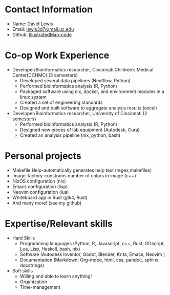 # Contact Information

- Name: David Lewis
- Email: lewis3d7@mail.uc.edu
- Github: [IllustratedMan-code](https://github.com/IllustratedMan-code)

# Co-op Work Experience

- Developer/Bioinformatics researcher, Cincinnati Children&rsquo;s Medical
  Center(CCHMC) (3 semesters)
  - Developed several data pipelines (Nextflow, Python)
  - Performed bioinformatics analysis (R, Python)
  - Packaged software using nix, docker, and environment modules in a linux
    system
  - Created a set of engineering standards
  - Designed and built software to aggregate analysis results (excel)
- Developer/Bioinformatics researcher, University of Cincinnati (2 semesters)
  - Performed bioinformatics analysis (R, Python)
  - Designed new pieces of lab equipment (Autodesk, Cura)
  - Created an analysis pipeline (nix, python, bash)

# Personal projects

- Makefile Help-automatically generates help text (regex,makefiles)
- Image-factory-constrains number of colors in image (c++)
- NixOS configuration (nix)
- Emacs configuration (lisp)
- Neovim configuration (lua)
- Whiteboard app in Rust (gtk4, Rust)
- And many more! (see my github)

# Expertise/Relevant skills

- Hard Skills
  - Programming languages (Python, R, Javascript, c++, Rust, GDscript, Lua,
    Lisp, Haskell, bash, nix)
  - Software (Autodesk Inventor, Godot, Blender, Krita, Emacs, Neovim )
  - Documentation (Markdown, Org-mdoe, html, css, pandoc, sphinx, docstrings)
- Soft skills
  - Willing and able to learn anything!
  - Organization
  - Time-management
